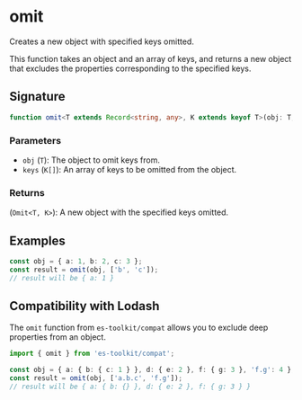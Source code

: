 # omit

Creates a new object with specified keys omitted.

This function takes an object and an array of keys, and returns a new object that
excludes the properties corresponding to the specified keys.

## Signature

```typescript
function omit<T extends Record<string, any>, K extends keyof T>(obj: T, keys: K[]): Omit<T, K>;
```

### Parameters

- `obj` (`T`): The object to omit keys from.
- `keys` (`K[]`): An array of keys to be omitted from the object.

### Returns

(`Omit<T, K>`): A new object with the specified keys omitted.

## Examples

```typescript
const obj = { a: 1, b: 2, c: 3 };
const result = omit(obj, ['b', 'c']);
// result will be { a: 1 }
```

## Compatibility with Lodash

The `omit` function from `es-toolkit/compat` allows you to exclude deep properties from an object.

```typescript
import { omit } from 'es-toolkit/compat';

const obj = { a: { b: { c: 1 } }, d: { e: 2 }, f: { g: 3 }, 'f.g': 4 };
const result = omit(obj, ['a.b.c', 'f.g']);
// result will be { a: { b: {} }, d: { e: 2 }, f: { g: 3 } }
```
